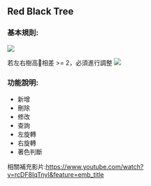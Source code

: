 ## Red Black Tree
### 基本規則:
![](https://github.com/ching-wen123/ching-wen/blob/master/Image/RBT.png)

若左右樹高🌲相差 >= 2，必須進行調整
![](https://github.com/ching-wen123/ching-wen/blob/master/Image/RBT_2.png)

### 功能說明:
- 新增
- 刪除
- 修改
- 查詢
- 左旋轉
- 右旋轉
- 著色判斷

相關補充影片:https://www.youtube.com/watch?v=rcDF8IqTnyI&feature=emb_title
